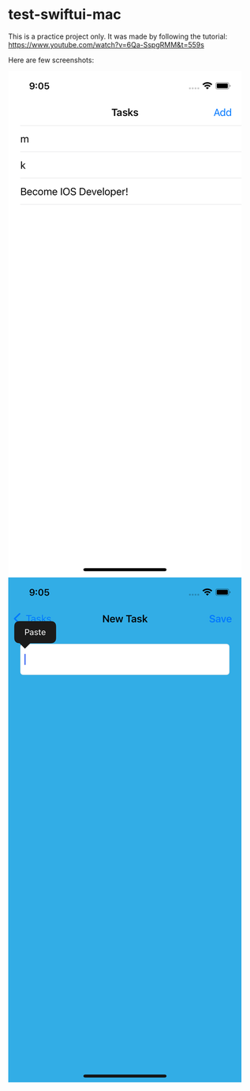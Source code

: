 # test-swiftui-mac
This is a practice project only. It was made by following the tutorial: https://www.youtube.com/watch?v=6Qa-SspgRMM&t=559s

Here are few screenshots:

![This is an image](https://github.com/appsaprinsky/test-swift-storyboard/blob/main/images/m1.png)
![This is an image](https://github.com/appsaprinsky/test-swift-storyboard/blob/main/images/m2.png)
